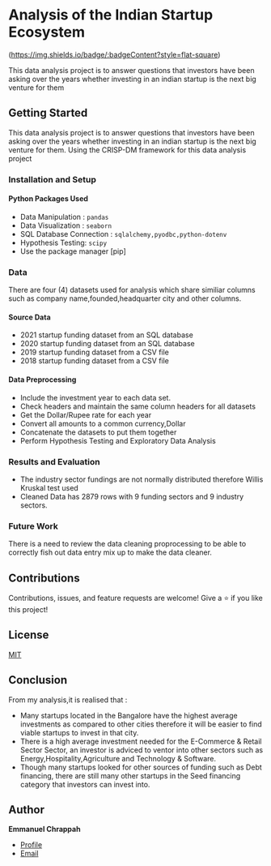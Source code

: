 # Analysis of the Indian Startup Ecosystem
(https://img.shields.io/badge/:badgeContent?style=flat-square)
 
This data analysis project is to answer questions that investors have been asking over the years whether investing in an indian startup is the next big venture for them

## Getting Started
This data analysis project is to answer questions that investors have been asking over the years whether investing in an indian startup is the next big venture for them.
Using the CRISP-DM framework for this data analysis project

### Installation and Setup

#### Python Packages Used

- Data Manipulation : ```pandas``` 
- Data Visualization : ```seaborn```
- SQL Database Connection : ```sqlalchemy,pyodbc,python-dotenv```
- Hypothesis Testing: ```scipy```
- Use the package manager [pip] 

### Data
There are four (4) datasets used for analysis which share similiar columns such as company name,founded,headquarter city and other columns. 

#### Source Data
- 2021 startup funding dataset from an SQL database
- 2020 startup funding dataset from an SQL database
- 2019 startup funding dataset from a CSV file
- 2018 startup funding dataset from a CSV file

#### Data Preprocessing
- Include the investment year to each data set.
- Check headers and maintain the same column headers for all datasets
- Get the Dollar/Rupee rate for each year
- Convert all amounts to a common currency,Dollar
- Concatenate the datasets to put them together
- Perform Hypothesis Testing and Exploratory Data Analysis

### Results and Evaluation

- The industry sector fundings are not normally distributed therefore Willis Kruskal test used
- Cleaned Data has 2879 rows with 9 funding sectors and 9 industry sectors.

### Future Work
There is a need to review the data cleaning proprocessing to be able to correctly fish out data entry mix up to make the data cleaner.
 
## Contributions
Contributions, issues, and feature requests are welcome!
Give a ⭐️ if you like this project!

## License
[MIT](https://choosealicense.com/licenses/mit/)

## Conclusion
From my analysis,it is realised that :
- Many startups located in the Bangalore have the highest average investments as compared to other cities therefore it will be easier to find viable startups to invest in that city.
- There is a high average investment needed for the E-Commerce & Retail Sector Sector, an investor is adviced to ventor into other sectors such as Energy,Hospitality,Agriculture and Technology & Software.
- Though many startups looked for other sources of funding such as Debt financing, there are still many other startups in the Seed financing category that investors can invest into. 

## Author

**Emmanuel Chrappah**

- [Profile](https://github.com/rohit19060 "Emmanuel Chrappah")
- [Email](mailto:chrappahkwasi@gmail.com?subject=Hi "Hi!")
